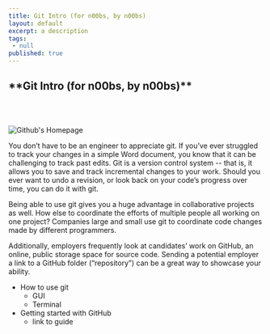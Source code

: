 ```yaml
---
title: Git Intro (for n00bs, by n00bs)
layout: default
excerpt: a description
tags:
 - null
published: true
---
```


<h2>**Git Intro (for n00bs, by n00bs)**</h2> </br> </br>

![Github's Homepage](http://i.imgur.com/bnOkj99.png) </br>

You don’t have to be an engineer to appreciate git. If you’ve ever struggled to track your changes in a simple Word document, you know that it can be challenging to track past edits. Git is a version control system -- that is, it allows you to save and track incremental changes to your work. Should you ever want to undo a revision, or look back on your code’s progress over time, you can do it with git.

Being able to use git gives you a huge advantage in collaborative projects as well. How else to coordinate the efforts of multiple people all working on one project? Companies large and small use git to coordinate code changes made by different programmers.

Additionally, employers frequently look at candidates’ work on GitHub, an online, public storage space for source code. Sending a potential employer a link to a GitHub folder (“repository”) can be a great way to showcase your ability.

* How to use git
    * GUI
    * Terminal
* Getting started with GitHub
    * link to guide
